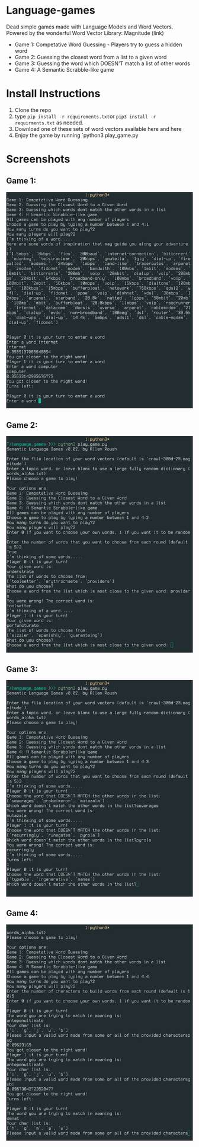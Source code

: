 # Language-games
Dead simple games made with Language Models and Word Vectors. 
Powered by the wonderful Word Vector Library: Magnitude (link)

- Game 1: Competative Word Guessing - Players try to guess a hidden word
- Game 2: Guessing the closest word from a list to a given word 
- Game 3: Guessing the word which DOESN'T match a list of other words
- Game 4: A Semantic Scrabble-like game


# Install Instructions

1. Clone the repo 
2. type `pip install -r requirements.txt`or `pip3 install -r requirments.txt` as needed. 
3. Download one of these sets of word vectors available here and here
4. Enjoy the game by running `python3 play_game.py

# Screenshots

## Game 1: 
![](https://raw.githubusercontent.com/Hellisotherpeople/Language-games/master/language_games1.jpg)

## Game 2:
![](https://raw.githubusercontent.com/Hellisotherpeople/Language-games/master/language_games2.jpg)

## Game 3: 
![](https://raw.githubusercontent.com/Hellisotherpeople/Language-games/master/language_games3.jpg)

## Game 4: 
![](https://raw.githubusercontent.com/Hellisotherpeople/Language-games/master/language_games4.jpg)
